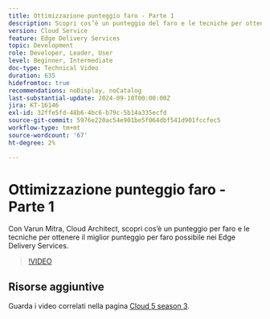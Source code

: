 ```yaml
---
title: Ottimizzazione punteggio faro - Parte 1
description: Scopri cos’è un punteggio del faro e le tecniche per ottenere il miglior punteggio del faro possibile in Edge Delivery Services.
version: Cloud Service
feature: Edge Delivery Services
topic: Development
role: Developer, Leader, User
level: Beginner, Intermediate
doc-type: Technical Video
duration: 635
hidefromtoc: true
recommendations: noDisplay, noCatalog
last-substantial-update: 2024-09-10T00:00:00Z
jira: KT-16146
exl-id: 32ffe5fd-48b6-4bc6-b79c-5b14a335ecfd
source-git-commit: 5976e220ac54e901be5f064dbf541d901fccfec5
workflow-type: tm+mt
source-wordcount: '67'
ht-degree: 2%

---
```


# Ottimizzazione punteggio faro - Parte 1

Con Varun Mitra, Cloud Architect, scopri cos’è un punteggio per faro e le tecniche per ottenere il miglior punteggio per faro possibile nei Edge Delivery Services.

>[!VIDEO](https://video.tv.adobe.com/v/3433378/?learn=on)

## Risorse aggiuntive

Guarda i video correlati nella pagina [Cloud 5 season 3](../cloud5-season-3.md).
